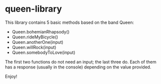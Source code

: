 # queen-library

This library contains 5 basic methods based on the band Queen:

* Queen.bohemianRhapsody()
* Queen.rideMyBicycle()
* Queen.anotherOne(input)
* Queen.willRock(input)
* Queen.somebodyToLove(input)

The first two functions do not need an input; the last three do. Each of them has a response (usually in the console) depending on
the value provided.

Enjoy!
